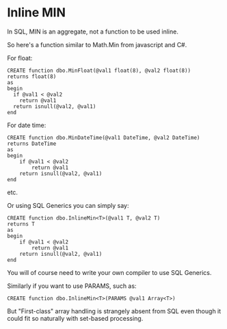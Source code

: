 ﻿# Inline MIN

In SQL, MIN is an aggregate, not a function to be used inline.

So here's a function similar to Math.Min from javascript and C#.

For float:

    CREATE function dbo.MinFloat(@val1 float(8), @val2 float(8))
    returns float(8)
    as
    begin
      if @val1 < @val2
        return @val1
      return isnull(@val2, @val1)
    end


For date time:

    CREATE function dbo.MinDateTime(@val1 DateTime, @val2 DateTime)
    returns DateTime
    as
    begin
        if @val1 < @val2
            return @val1
        return isnull(@val2, @val1)
    end

etc.

Or using SQL Generics you can simply say:

    CREATE function dbo.InlineMin<T>(@val1 T, @val2 T)
    returns T
    as
    begin
        if @val1 < @val2
            return @val1
        return isnull(@val2, @val1)
    end


You will of course need to write your own compiler to use SQL Generics.

Similarly if you want to use PARAMS, such as:

    CREATE function dbo.InlineMin<T>(PARAMS @val1 Array<T>)


But "First-class" array handling is strangely absent from SQL even though it could fit so naturally with set-based processing.